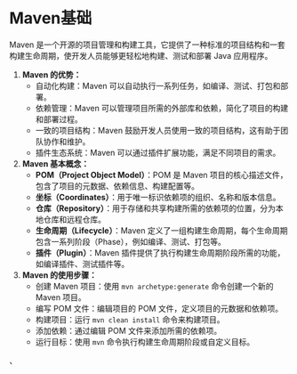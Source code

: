 # Maven基础

 Maven 是一个开源的项目管理和构建工具，它提供了一种标准的项目结构和一套构建生命周期，使开发人员能够更轻松地构建、测试和部署 Java 应用程序。

1. **Maven 的优势：**
   - 自动化构建：Maven 可以自动执行一系列任务，如编译、测试、打包和部署。
   - 依赖管理：Maven 可以管理项目所需的外部库和依赖，简化了项目的构建和部署过程。
   - 一致的项目结构：Maven 鼓励开发人员使用一致的项目结构，这有助于团队协作和维护。
   - 插件生态系统：Maven 可以通过插件扩展功能，满足不同项目的需求。
2. **Maven 基本概念：**
   - **POM（Project Object Model）**：POM 是 Maven 项目的核心描述文件，包含了项目的元数据、依赖信息、构建配置等。
   - **坐标（Coordinates）**：用于唯一标识依赖项的组织、名称和版本信息。
   - **仓库（Repository）**：用于存储和共享构建所需的依赖项的位置，分为本地仓库和远程仓库。
   - **生命周期（Lifecycle）**：Maven 定义了一组构建生命周期，每个生命周期包含一系列阶段（Phase），例如编译、测试、打包等。
   - **插件（Plugin）**：Maven 插件提供了执行构建生命周期阶段所需的功能，如编译插件、测试插件等。
3. **Maven 的使用步骤：**
   - 创建 Maven 项目：使用 `mvn archetype:generate` 命令创建一个新的 Maven 项目。
   - 编写 POM 文件：编辑项目的 POM 文件，定义项目的元数据和依赖项。
   - 构建项目：运行 `mvn clean install` 命令来构建项目。
   - 添加依赖：通过编辑 POM 文件来添加所需的依赖项。
   - 运行目标：使用 `mvn` 命令执行构建生命周期阶段或自定义目标。

、

